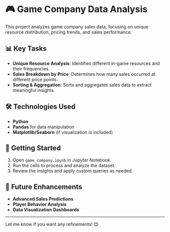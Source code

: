# 🎮 Game Company Data Analysis  

This project analyzes game company sales data, focusing on unique resource distribution, pricing trends, and sales performance.

## 📊 Key Tasks  

- **Unique Resource Analysis**: Identifies different in-game resources and their frequencies.  
- **Sales Breakdown by Price**: Determines how many sales occurred at different price points.  
- **Sorting & Aggregation**: Sorts and aggregates sales data to extract meaningful insights.  

## 🛠️ Technologies Used  

- **Python**  
- **Pandas** for data manipulation  
- **Matplotlib/Seaborn** (if visualization is included)  

## 🚀 Getting Started  

1. Open `game_company.ipynb` in Jupyter Notebook.  
2. Run the cells to process and analyze the dataset.  
3. Review the insights and apply custom queries as needed.  

## 📌 Future Enhancements  

- **Advanced Sales Predictions**  
- **Player Behavior Analysis**  
- **Data Visualization Dashboards**  

---

Let me know if you want any refinements! 😊
